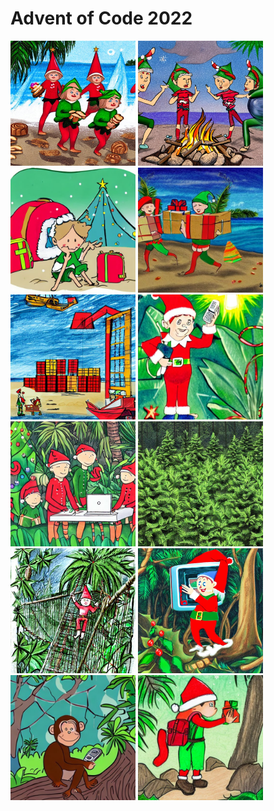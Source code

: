 # Advent of Code 2022
<a href="Day_01/solution.ipynb"><img src="Day_01/elf_landing.jpg" width="200" title="Day 1"></a>
<a href="Day_02/solution.ipynb"><img src="Day_02/rock_paper_scissors.jpg" width="200" title="Day 2"></a>
<a href="Day_03/solution.ipynb"><img src="Day_03/rucksacks.jpg" width="200" title="Day 3"></a>
<a href="Day_04/solution.ipynb"><img src="Day_04/clean_up.jpg" width="200" title="Day 4"></a>
<a href="Day_05/solution.ipynb"><img src="Day_05/unloading.jpg" width="200" title="Day 5"></a>
<a href="Day_06/solution.ipynb"><img src="Day_06/radio.jpg" width="200" title="Day 6"></a>
<a href="Day_07/solution.ipynb"><img src="Day_07/update.jpg" width="200" title="Day 7"></a>
<a href="Day_08/solution.ipynb"><img src="Day_08/trees.jpg" width="200" title="Day 8"></a>
<a href="Day_09/solution.ipynb"><img src="Day_09/bridge.jpg" width="200" title="Day 9"></a>
<a href="Day_10/solution.ipynb"><img src="Day_10/crt_tv.jpg" width="200" title="Day 10"></a>
<a href="Day_11/solution.ipynb"><img src="Day_11/monkey_business.jpg" width="200" title="Day 11"></a>
<a href="Day_12/solution.ipynb"><img src="Day_12/hiking.jpg" width="200" title="Day 12"></a>
